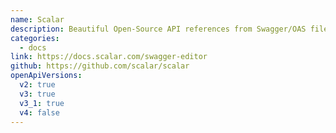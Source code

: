 ```yaml
---
name: Scalar
description: Beautiful Open-Source API references from Swagger/OAS files ✨
categories:
  - docs
link: https://docs.scalar.com/swagger-editor
github: https://github.com/scalar/scalar
openApiVersions:
  v2: true
  v3: true
  v3_1: true
  v4: false
---
```

